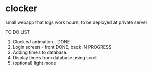 # clocker
small webapp that logs work hours, to be deployed at private server

TO DO LIST

1. Clock w/ animation - DONE
2. Login screen - front DONE, back IN PROGRESS
3. Adding times to database. 
4. Display times from database using scroll
5. (optional) light mode